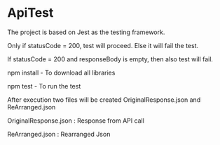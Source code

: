 # ApiTest

The project is based on Jest as the testing framework.

Only if statusCode = 200, test will proceed. Else it will fail the test.

If statusCode = 200 and responseBody is empty, then also test will fail.



npm install  - To download all libraries

npm test - To run the test


After execution two files will be created OriginalResponse.json and ReArranged.json

OriginalResponse.json  : Response from API call

ReArranged.json : Rearranged Json


